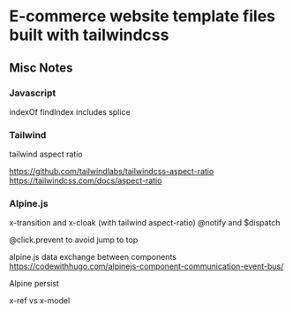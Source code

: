 # E-commerce website template files built with tailwindcss

## Misc Notes

### Javascript

indexOf
findIndex
includes
splice

### Tailwind

tailwind aspect ratio

https://github.com/tailwindlabs/tailwindcss-aspect-ratio
https://tailwindcss.com/docs/aspect-ratio

### Alpine.js

x-transition and x-cloak (with tailwind aspect-ratio)
@notify and $dispatch

@click.prevent to avoid jump to top

alpine.js data exchange between components
https://codewithhugo.com/alpinejs-component-communication-event-bus/

Alpine persist

x-ref vs x-model

